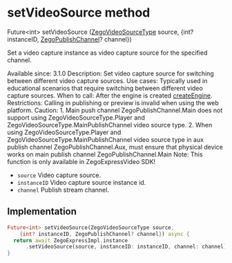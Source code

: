 


# setVideoSource method








Future&lt;int> setVideoSource
([ZegoVideoSourceType](../../zego_uikit_prebuilt_live_audio_room/ZegoVideoSourceType.md) source, {int? instanceID, [ZegoPublishChannel](../../zego_uikit_prebuilt_live_audio_room/ZegoPublishChannel.md)? channel})





<p>Set a video capture instance as video capture source for the specified channel.</p>
<p>Available since: 3.1.0
Description: Set video capture source for switching between different video capture sources.
Use cases: Typically used in educational scenarios that require switching between different video capture sources.
When to call: After the engine is created <a class="deprecated" href="../../zego_uikit_prebuilt_live_audio_room/ZegoExpressEngine/createEngine.md">createEngine</a>.
Restrictions: Calling in publishing or preview is invalid when using the web platform.
Caution: 1. Main push channel ZegoPublishChannel.Main does not support using ZegoVideoSourceType.Player and ZegoVideoSourceType.MainPublishChannel video source type.
 2. When using ZegoVideoSourceType.Player and ZegoVideoSourceType.MainPublishChannel video source type in aux publish channel ZegoPublishChannel.Aux, must ensure that physical device works on main publish channel ZegoPublishChannel.Main
Note: This function is only available in ZegoExpressVideo SDK!</p>
<ul>
<li><code>source</code> Video capture source.</li>
<li><code>instanceID</code> Video capture source instance id.</li>
<li><code>channel</code> Publish stream channel.</li>
</ul>



## Implementation

```dart
Future<int> setVideoSource(ZegoVideoSourceType source,
    {int? instanceID, ZegoPublishChannel? channel}) async {
  return await ZegoExpressImpl.instance
      .setVideoSource(source, instanceID: instanceID, channel: channel);
}
```







